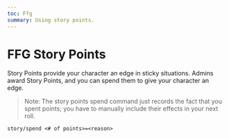 ```yaml
---
toc: Ffg
summary: Using story points.
---
```


# FFG Story Points

Story Points provide your character an edge in sticky situations.  Admins award Story Points, and you can spend them to give your character an edge.

> Note: The story points spend command just records the fact that you spent points; you have to manually include their effects in your next roll.

`story/spend <# of points>=<reason>`
